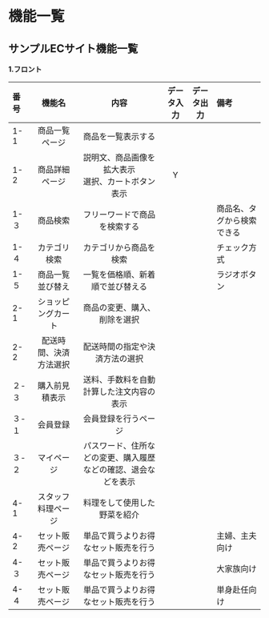 # 機能一覧
## サンプルECサイト機能一覧
**1.フロント**

|番号|機能名|内容|データ入力|データ出力|備考|
|:---|:---:|:---:|:---:|:---:|:---|
|1-1|商品一覧ページ|商品を一覧表示する||||
|1-2|商品詳細ページ|説明文、商品画像を拡大表示<br>選択、カートボタン表示|Y||||
|1-３|商品検索|フリーワードで商品を検索する|||商品名、タグから検索できる|
|1-４|カテゴリ検索|カテゴリから商品を検索|||チェック方式|
|1-５|商品一覧並び替え|一覧を価格順、新着順で並び替える|||ラジオボタン|
|2-1|ショッピングカート|商品の変更、購入、削除を選択||||
|2-2|配送時間、決済方法選択|配送時間の指定や決済方法の選択||||
|２-３|購入前見積表示|送料、手数料を自動計算した注文内容の表示||||
|３-１|会員登録|会員登録を行うページ||||
|３-２|マイページ|パスワード、住所などの変更、購入履歴などの確認、退会などを表示||||
|4-1|スタッフ料理ページ|料理をして使用した野菜を紹介||||
|4-2|セット販売ページ|単品で買うよりお得なセット販売を行う|||主婦、主夫向け|
|4-３|セット販売ページ|単品で買うよりお得なセット販売を行う|||大家族向け|
|4-４|セット販売ページ|単品で買うよりお得なセット販売を行う|||単身赴任向け|




